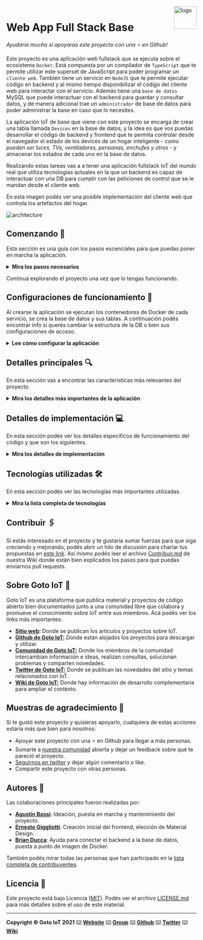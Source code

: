 <a href="https://www.gotoiot.com/">
    <img src="doc/gotoiot-logo.png" alt="logo" title="Goto IoT" align="right" width="60" height="60" />
</a>

Web App Full Stack Base
=======================

*Ayudaría mucho si apoyaras este proyecto con una ⭐ en Github!*

Este proyecto es una aplicación web fullstack que se ejecuta sobre el ecosistema `Docker`. Está compuesta por un compilador de `TypeScript` que te permite utilizar este superset de JavaScript para poder programar un `cliente web`. También tiene un servicio en `NodeJS` que te permite ejecutar código en backend y al mismo tiempo disponibilizar el código del cliente web para interactar con el servicio. Además tiene una `base de datos` MySQL que puede interactuar con el backend para guardar y consultar datos, y de manera adicional trae un `administrador` de base de datos para poder administrar la base en caso que lo necesites.

La aplicación IoT de base que viene con este proyecto se encarga de crear una tabla llamada `Devices` en la base de datos, y la idea es que vos puedas desarrollar el código de backend y frontend que te permita controlar desde el navegador el estado de los devices de un hogar inteligente - *como pueden ser luces, TVs, ventiladores, persianas, enchufes y otros* - y almacenar los estados de cada uno en la base de datos. 

Realizando estas tareas vas a a tener una aplicación fullstack IoT del mundo real que utiliza tecnologías actuales en la que un backend es capaz de interactuar con una DB para cumplir con las peticiones de control que se le mandan desde el cliente web.

En esta imagen podés ver una posible implementación del cliente web que controla los artefactos del hogar.

![architecture](doc/webapp-example-1.png)

## Comenzando 🚀

Esta sección es una guía con los pasos escenciales para que puedas poner en marcha la aplicación.

<details><summary><b>Mira los pasos necesarios</b></summary><br>

### Instalar las dependencias

Para correr este proyecto es necesario que instales `Docker` y `Docker Compose`. 

En [este artículo](https://www.gotoiot.com/pages/articles/docker_installation_linux/) publicado en nuestra web están los detalles para instalar Docker y Docker Compose en una máquina Linux. Si querés instalar ambas herramientas en una Raspberry Pi podés seguir [este artículo](https://www.gotoiot.com/pages/articles/rpi_docker_installation) de nuestra web que te muestra todos los pasos necesarios.

En caso que quieras instalar las herramientas en otra plataforma o tengas algún incoveniente, podes leer la documentación oficial de [Docker](https://docs.docker.com/get-docker/) y también la de [Docker Compose](https://docs.docker.com/compose/install/).

Continua con la descarga del código cuando tengas las dependencias instaladas y funcionando.

### Descargar el código

Para descargar el código, lo más conveniente es que realices un `fork` de este proyecto a tu cuenta personal haciendo click en [este link](https://github.com/gotoiot/app-fullstack-base/fork). Una vez que ya tengas el fork a tu cuenta, descargalo con este comando (acordate de poner tu usuario en el link):

```
git clone https://github.com/USER/app-fullstack-base.git
```

> En caso que no tengas una cuenta en Github podes clonar directamente este repo.

### Ejecutar la aplicación

Para ejecutar la aplicación tenes que correr el comando `docker-compose up` desde la raíz del proyecto. Este comando va a descargar las imágenes de Docker de node, de typescript, de la base datos y del admin de la DB, y luego ponerlas en funcionamiento. 

Para acceder al cliente web ingresa a a la URL [http://localhost:8000/](http://localhost:8000/) y para acceder al admin de la DB accedé a [localhost:8001/](http://localhost:8001/). 

Si pudiste acceder al cliente web y al administrador significa que la aplicación se encuentra corriendo bien. 

> Si te aparece un error la primera vez que corres la app, deteńe el proceso y volvé a iniciarla. Esto es debido a que el backend espera que la DB esté creada al iniciar, y en la primera ejecución puede no alcanzar a crearse. A partir de la segunda vez el problema queda solucionado.

</details>

Continuá explorando el proyecto una vez que lo tengas funcionando.

## Configuraciones de funcionamiento 🔩

Al crearse la aplicación se ejecutan los contenedores de Docker de cada servicio, se crea la base de datos y sus tablas. A continuación podés encontrar info si querés cambiar la estructura de la DB o bien sus configuraciones de acceso.

<details><summary><b>Lee cómo configurar la aplicación</b></summary><br>

### Configuración de la DB

Como ya comprobaste, para acceder PHPMyAdmin tenés que ingresar en la URL [localhost:8001/](http://localhost:8001/). En el login del administrador, el usuario para acceder a la db es `root` y contraseña es la variable `MYSQL_ROOT_PASSWORD` del archivo `docker-compose.yml`.

Para el caso del servicio de NodeJS que se comunica con la DB fijate que en el archivo `src/backend/mysql-connector.js` están los datos de acceso para ingresar a la base.

Si quisieras cambiar la contraseña, puertos, hostname u otras configuraciones de la DB deberías primero modificar el servicio de la DB en el archivo `docker-compose.yml` y luego actualizar las configuraciones para acceder desde PHPMyAdmin y el servicio de NodeJS.

### Estructura de la DB

Al iniciar el servicio de la base de datos, si esta no está creada toma el archivo que se encuentra en `db/dumps/smart_home.sql` para crear la base de datos automáticamente.

En ese archivo está la configuración de la tabla `Devices` y otras configuraciones más. Si quisieras cambiar algunas configuraciones deberías modificar este archivo y crear nuevamente la base de datos para que se tomen en cuenta los cambios.

Tené en cuenta que la base de datos se crea con permisos de superusuario por lo que no podrías borrar el directorio con tu usuario de sistema, para eso debés hacerlo con permisos de administrador. En ese caso podés ejecutar el comando `sudo rm -r db/data` para borrar el directorio completo.

</details>


## Detalles principales 🔍

En esta sección vas a encontrar las características más relevantes del proyecto.

<details><summary><b>Mira los detalles más importantes de la aplicación</b></summary><br>
<br>

### Arquitectura de la aplicación

Como ya pudiste ver, la aplicación se ejecuta sobre el ecosistema Docker, y en esta imagen podés ver el diagrama de arquitectura.

![architecture](doc/architecture.png)

### El cliente web

El cliente web es una Single Page Application que se comunica con el servicio en NodeJS mediante JSON a través de requests HTTP. Puede consultar el estado de dispositivos en la base de datos (por medio del servicio en NodeJS) y también cambiar el estado de los mismos. Los estilos del código están basados en **Material Design**.

### El servicio web

El servicio en **NodeJS** posee distintos endpoints para comunicarse con el cliente web mediante requests HTTP enviando **JSON** en cada transacción. Procesando estos requests es capaz de comunicarse con la base de datos para consultar y controlar el estado de los dispositivos, y devolverle una respuesta al cliente web también en formato JSON. Así mismo el servicio es capaz de servir el código del cliente web.

### La base de datos

La base de datos se comunica con el servicio de NodeJS y permite almacenar el estado de los dispositivos en la tabla **Devices**. Ejecuta un motor **MySQL versión 5.7** y permite que la comunicación con sus clientes pueda realizarse usando usuario y contraseña en texto plano. En versiones posteriores es necesario brindar claves de acceso, por este motivo la versión 5.7 es bastante utilizada para fases de desarrollo.

### El administrador de la DB

Para esta aplicación se usa **PHPMyAdmin**, que es un administrador de base de datos web muy utilizado y que podés utilizar en caso que quieras realizar operaciones con la base, como crear tablas, modificar columnas, hacer consultas y otras cosas más.

### El compilador de TypeScript

**TypeScript** es un lenguaje de programación libre y de código abierto desarrollado y mantenido por Microsoft. Es un superconjunto de JavaScript, que esencialmente añade tipos estáticos y objetos basados en clases. Para esta aplicación se usa un compilador de TypeScript basado en una imagen de [Harmish](https://hub.docker.com/r/harmish) en Dockerhub, y está configurado para monitorear en tiempo real los cambios que se realizan sobre el directorio **src/frontend/ts** y automáticamente generar código compilado a JavaScript en el directorio  **src/frontend/js**. Los mensajes del compilador aparecen automáticamente en la terminal al ejecutar el comando **docker-compose up**.

### Ejecución de servicios

Los servicios de la aplicación se ejecutan sobre **contenedores de Docker**, así se pueden desplegar de igual manera en diferentes plataformas. Los detalles sobre cómo funcionan los servicios los podés ver directamente en el archivo **docker-compose.yml**.

### Organización del proyecto

En la siguiente ilustración podés ver cómo está organizado el proyecto para que tengas en claro qué cosas hay en cada lugar.

```sh
├── db                          # directorio de la DB
│   ├── data                    # estructura y datos de la DB
│   └── dumps                   # directorio de estructuras de la DB
│       └── smart_home.sql      # estructura con la base de datos "smart_home"
├── doc                         # documentacion general del proyecto
└── src                         # directorio codigo fuente
│   ├── backend                 # directorio para el backend de la aplicacion
│   │   ├── index.js            # codigo principal del backend
│   │   ├── mysql-connector.js  # codigo de conexion a la base de datos
│   │   ├── package.json        # configuracion de proyecto NodeJS
│   │   └── package-lock.json   # configuracion de proyecto NodeJS
│   └── frontend                # directorio para el frontend de la aplicacion
│       ├── js                  # codigo javascript que se compila automáticamente
│       ├── static              # donde alojan archivos de estilos, imagenes, fuentes, etc.
│       ├── ts                  # donde se encuentra el codigo TypeScript a desarrollar
│       └── index.html          # archivo principal del cliente HTML
├── docker-compose.yml          # archivo donde se aloja la configuracion completa
├── README.md                   # este archivo
├── CHANGELOG.md                # archivo para guardar los cambios del proyecto
├── LICENSE.md                  # licencia del proyecto
```

> No olvides ir poniendo tus cambios en el archivo `CHANGELOG.md` a medida que avanzas en el proyecto.

</details>

## Detalles de implementación 💻

En esta sección podés ver los detalles específicos de funcionamiento del código y que son los siguientes.

<details><summary><b>Mira los detalles de implementación</b></summary><br>
    
### Tipos de dispositivos

La aplicación soporta 7 tipos de dispositivos:
    
    0- Luces
    
    1- Ventanas/persianas
    
    2- Ventiladores
    
    3- TV's
    
    4- Dispositivos de audio
    
    5- Aires acondicionados
    
    6- Toma corriente

Los dispositivos del tipo 1, 2 y 5 poseen un slider para encenderlos y establecer su valor de estado exacto, mientras que el resto de los dispositivos poseen un switch para encenderlos o apagarlos.  
    
### Agregar un dispositivo
    
Para agregar un dispositivo desde el cliente web se debe acceder a la aplicación mediante la URL: http://localhost:8000/.

Una vez allí, se podrá observar el listado de dispositivos creados. Imagen de referencia:
    
![image](https://user-images.githubusercontent.com/46693419/206023132-1929bed9-5f91-4d76-863a-0cea4d32cf28.png)
    
Desde esta pantalla, se debe hacer click en el botón que tiene la leyenda "Add new device". Esta acción abrirá un modal con los datos a completar para la creación de un nuevo dispositivo. Imagen de referencia:
    
![image](https://user-images.githubusercontent.com/46693419/206023424-2f78c74e-10cd-4a63-9bd4-e521d4a2fa16.png)

Una vez completados los datos, se debe hacer click en el botón que tiene la leyenda "Create". Imágenes de referencia:
    
![image](https://user-images.githubusercontent.com/46693419/206023894-5a8ac7ab-da28-4d4b-a6d6-057f77f1fd44.png)
    
![image](https://user-images.githubusercontent.com/46693419/206024042-8cf05b09-7b8e-4000-abaa-1b67c1c3708c.png)
    
Se debe recalcar que todos los datos del formulario son obligatorios, en caso de no completarlos se indicará un mensaje de error por medio de un toast. Imagen de referencia: 
    
![image](https://user-images.githubusercontent.com/46693419/206023963-2580c81f-7570-40df-b528-421186bb5a99.png)
    
### Frontend

El frontend fue desarrollado con TypeScript.

La aplicación posee 4 funcionalidades básicas:
    
    1- Crear un nuevo dispositivo: Esta funcionalidad se realiza mediante el modal que se abre al hacer click en el botón con la leyenda "Add new device".
    
    2- Editar un dispositivo específico: Esta funcionalidad se realiza mediante el modal que se abre al hacer click en el boton con la leyenda "Update" de alguno de          los dispositivos creados. Otra forma de editar un dispositivo es mediante el toggle de su switch o el deslizamiento de su slider dependiendo de que tipo de            dispositivo sea.
    
    3- Eliminar un dispositivo específico: Esta funcionalidad se realiza al hacer click en el botón con la leyenda "Delete" de alguno de los dispositivos creados.
    
    4- Listar todos los dispositivos creados: Esta funcionalidad se realiza cuando el usuario ingresa a la aplicación. Cada dispositivo posee su card que contiene sus        datos (incluyendo un icono que indica el tipo de dispositivo), a su vez también contiene un boton de eliminar y otro de modificar.

Las validaciones de los datos de los dispositivos para la funcionalidad 1 y 2 se realiza tanto en el frontend como en el backend.    
    
Se debe recalcar que al ejecutar cada una de estas funcionalidades internamente el frontend estará realizando llamadas HTTP al backend para poder obtener el resultado esperado.
   
A su vez al ejecutar las funcionalidades 1, 2 o 3 se emitirá un toast para informar al usuario si la operación tuvo éxito o fallo. Mientras que para la funcionalidad 4 se emitirá un toast si la operación falla.
    
### Backend

Las tecnologías utilizadas para el desarrollo del backend son NodeJS utilizando ExpressJS y MySQL.
    
La API se crea en el archivo "index.js", el cual se encuentra en la raíz de la carpeta "backend".
Los endpoints de los dispositivos están definidos en un archivo separado, el cual está en la ruta "routes/devices.routes.js". Este archivo es importado en el "index.js" para crear los endpoints correspondientes.
    
Por otra parte, se creó un archivo en la ruta "misc/utils.js" para colocar las validaciones a los datos de los dispositivos para los endpoints POST y PUT. 
 
<details><summary><b>Ver los endpoints disponibles</b></summary><br>

1) Endpoint para obtener todos los dispositivos.
    
    URL: http://localhost:8000/api/devices
    
    ```json
    {
        "method": "get",
        "request_headers": "application/json",
        "response_code": 200,
        "request_response": [
                {"id":6,"name":"Persiana 3","description":"Persiana balcon","state":73,"type":1},
                {"id":25,"name":"bc","description":"b","state":1,"type":0},                           
                {"id":26,"name":"w","description":"w","state":0,"type":0}
         ]
    }
    ```
    
    El status code de respuesta en caso de éxito será 200. En caso de que la operación falle el status code de respuesta será 500. 
    
2) Endpoint para obtener un dispositivo específico a partir de su id.
    
    URL: http://localhost:8000/api/devices/:id
    
    Ejemplo: http://localhost:8000/api/devices/6
    
    ```json
    {
        "method": "get",
        "request_headers": "application/json",
        "response_code": 200,
        "request_response": { "id":6,"name":"Persiana 3","description":"Persiana balcon","state":73,"type":1 },
    }
    ```
    
    El status code de respuesta en caso de éxito será 200. En caso de que la operación falle debido a que el dispositivo no existe, el status code de respuesta será       404. En caso de fallar por algun otro motivo, su status code de respuesta será 500.
    
3) Endpoint para crear un nuevo dispositivo.
    
    URL: http://localhost:8000/api/devices
    
    ```json
    {
        "method": "post",
        "request_headers": "application/json",
        "response_code": 200,
        "payload": { name: "Example", description: "Example", type: 0 },
        "request_response": {"id":28,"name":"Example","description":"Example","state":0,"type":0},
    }
    ```
    
    El status code de respuesta en caso de éxito será 200. En caso de que la operación falle debido a que el dispositivo no existe, el status code de respuesta será       404. Si la validación de los datos del dispositivo falla, el status code de respuesta sera 400. En caso de fallar por algun otro motivo, su status code de             respuesta será 500.  
    
4) Endpoint para modificar un dispositivo específico a partir de su id.
    
    URL: http://localhost:8000/api/devices/:id
    
    Ejemplo: http://localhost:8000/api/devices/28
    
    ```json
    {
        "method": "put",
        "request_headers": "application/json",
        "response_code": 200,
        "payload": { id: 28, name: "Example Two", description: "Example Two", type: 0, state: 0 },
        "request_response": {"id":28,"name":"Example Two","description":"Example Two","state":0,"type":0},
    }
    ```
    
    El status code de respuesta en caso de éxito será 200. En caso de que la operación falle debido a que el dispositivo no existe, el status code de respuesta será       404. Si la validación de los datos del dispositivo falla, el status code de respuesta sera 400. En caso de fallar por algun otro motivo, su status code de             respuesta será 500. 
    
5) Endpoint para eliminar un dispositivo específico a partir de su id.
    
    URL: http://localhost:8000/api/devices/:id
    
    Ejemplo: http://localhost:8000/api/devices/27
    
    ```json
    {
        "method": "delete",
        "request_headers": "application/json",
        "response_code": 200,
        "request_response": "27",
    }
    ```
    
    El status code de respuesta en caso de éxito será 200. En caso de que la operación falle debido a que el dispositivo no existe, el status code de respuesta será       404. En caso de fallar por algun otro motivo, su status code de respuesta será 500.  
    
</details>

</details>


## Tecnologías utilizadas 🛠️

En esta sección podés ver las tecnologías más importantes utilizadas.

<details><summary><b>Mira la lista completa de tecnologías</b></summary><br>

* [Docker](https://www.docker.com/) - Ecosistema que permite la ejecución de contenedores de software.
* [Docker Compose](https://docs.docker.com/compose/) - Herramienta que permite administrar múltiples contenedores de Docker.
* [Node JS](https://nodejs.org/es/) - Motor de ejecución de código JavaScript en backend.
* [MySQL](https://www.mysql.com/) - Base de datos para consultar y almacenar datos.
* [PHPMyAdmin](https://www.phpmyadmin.net/) - Administrador web de base de datos.
* [Material Design](https://material.io/design) - Bibliotecas de estilo responsive para aplicaciones web.
* [TypeScript](https://www.typescriptlang.org/) - Superset de JavaScript tipado y con clases.

</details>

## Contribuir 🖇️

Si estás interesado en el proyecto y te gustaría sumar fuerzas para que siga creciendo y mejorando, podés abrir un hilo de discusión para charlar tus propuestas en [este link](https://github.com/gotoiot/app-fullstack-base/issues/new). Así mismo podés leer el archivo [Contribuir.md](https://github.com/gotoiot/gotoiot-doc/wiki/Contribuir) de nuestra Wiki donde están bien explicados los pasos para que puedas enviarnos pull requests.

## Sobre Goto IoT 📖

Goto IoT es una plataforma que publica material y proyectos de código abierto bien documentados junto a una comunidad libre que colabora y promueve el conocimiento sobre IoT entre sus miembros. Acá podés ver los links más importantes:

* **[Sitio web](https://www.gotoiot.com/):** Donde se publican los artículos y proyectos sobre IoT. 
* **[Github de Goto IoT:](https://github.com/gotoiot)** Donde están alojados los proyectos para descargar y utilizar. 
* **[Comunidad de Goto IoT:](https://groups.google.com/g/gotoiot)** Donde los miembros de la comunidad intercambian información e ideas, realizan consultas, solucionan problemas y comparten novedades.
* **[Twitter de Goto IoT:](https://twitter.com/gotoiot)** Donde se publican las novedades del sitio y temas relacionados con IoT.
* **[Wiki de Goto IoT:](https://github.com/gotoiot/doc/wiki)** Donde hay información de desarrollo complementaria para ampliar el contexto.

## Muestras de agradecimiento 🎁

Si te gustó este proyecto y quisieras apoyarlo, cualquiera de estas acciones estaría más que bien para nosotros:

* Apoyar este proyecto con una ⭐ en Github para llegar a más personas.
* Sumarte a [nuestra comunidad](https://groups.google.com/g/gotoiot) abierta y dejar un feedback sobre qué te pareció el proyecto.
* [Seguirnos en twitter](https://github.com/gotoiot/doc/wiki) y dejar algún comentario o like.
* Compartir este proyecto con otras personas.

## Autores 👥

Las colaboraciones principales fueron realizadas por:

* **[Agustin Bassi](https://github.com/agustinBassi)**: Ideación, puesta en marcha y mantenimiento del proyecto.
* **[Ernesto Giggliotti](https://github.com/ernesto-g)**: Creación inicial del frontend, elección de Material Design.
* **[Brian Ducca](https://github.com/brianducca)**: Ayuda para conectar el backend a la base de datos, puesta a punto de imagen de Docker.

También podés mirar todas las personas que han participado en la [lista completa de contribuyentes](https://github.com/###/contributors).

## Licencia 📄

Este proyecto está bajo Licencia ([MIT](https://choosealicense.com/licenses/mit/)). Podés ver el archivo [LICENSE.md](LICENSE.md) para más detalles sobre el uso de este material.

---

**Copyright © Goto IoT 2021** ⌨️ [**Website**](https://www.gotoiot.com) ⌨️ [**Group**](https://groups.google.com/g/gotoiot) ⌨️ [**Github**](https://www.github.com/gotoiot) ⌨️ [**Twitter**](https://www.twitter.com/gotoiot) ⌨️ [**Wiki**](https://github.com/gotoiot/doc/wiki)
